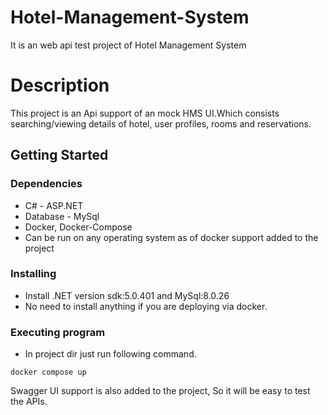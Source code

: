 # Hotel-Management-System
It is an web api test project of Hotel Management System 

# Description
This project is an Api support of an mock HMS UI.Which consists searching/viewing details of hotel, user profiles, rooms and reservations.

## Getting Started

### Dependencies

* C# - ASP.NET
* Database - MySql
* Docker, Docker-Compose
* Can be run on any operating system as of docker support added to the project

### Installing

* Install .NET version sdk:5.0.401 and MySql:8.0.26
* No need to install anything if you are deploying via docker.

### Executing program

* In project dir just run following command.
```
docker compose up
```

Swagger UI support is also added to the project, So it will be easy to test the APIs.

